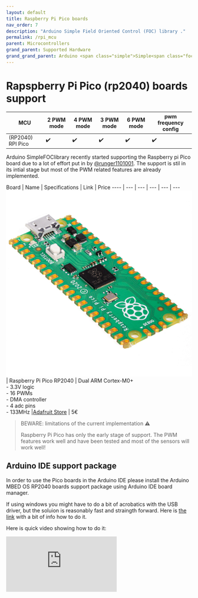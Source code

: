 ```yaml
---
layout: default
title: Raspberry Pi Pico boards
nav_order: 7
description: "Arduino Simple Field Oriented Control (FOC) library ."
permalink: /rpi_mcu
parent: Microcontrollers
grand_parent: Supported Hardware
grand_grand_parent: Arduino <span class="simple">Simple<span class="foc">FOC</span>library</span>
---
```


# Rapspberry Pi Pico  (rp2040) boards support

MCU | 2 PWM mode | 4 PWM mode | 3 PWM mode | 6 PWM mode | pwm frequency config 
--- | --- |--- |--- |--- |--- 
(RP2040) RPI Pico | ✔️ | ✔️ | ✔️ | ✔️ | ✔️ 

Arduino <span class="simple">Simple<span class="foc">FOC</span>library</span> recently started supporting the Raspberry pi Pico board due to a lot of effort put in by [@runger1101001](https://github.com/runger1101001). The support is stil in its intial stage but most of the PWM related features are already implemented. 

 Board | Name | Specifications | Link | Price
---- | --- | --- | --- | --- | ---
[<img src="extras/Images/pico.jpg" class="imgtable150">](https://www.adafruit.com/product/4883) | Raspberry Pi Pico RP2040 | Dual ARM Cortex-M0+  <br>- 3.3V logic<br> - 16 PWMs<br> - DMA controller <br>- 4 adc pins<br>- 133MHz |[Adafruit Store](https://www.adafruit.com/product/4883) | 5€ 


<blockquote class="warning"> <p class="heading">BEWARE: limitations of the current implementation ⚠️</p>
Raspberry Pi Pico has only the early stage of support. The PWM features work well and have been tested and most of the sensors will work well! 
</blockquote>

## Arduino IDE support package
In order to use the Pico boards in the Arduino IDE please install the Arduino MBED OS RP2040 boards support package using Arduino IDE board manager.

If using windows you might have to do a bit of acrobatics with the USB driver, but the soluion is reasonably fast and straingth forward. Here is [the link](https://arduino-pico.readthedocs.io/en/latest/install.html#uploading-sketches) with a bit of info how to do it.

Here is quick video showing how to do it:
<iframe class="youtube" src="https://www.youtube.com/embed/5YOEauk9bLo" frameborder="0" allow="accelerometer; autoplay; encrypted-media; gyroscope; picture-in-picture" allowfullscreen></iframe>
